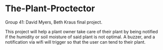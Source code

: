 # The-Plant-Proctector
Group 41: David Myers, Beth Kraus final project.

This project will help a plant owner take care of their plant by being notified if the humidity or soil moisture of said plant is not optimal. A buzzer, and a notification via wifi will trigger so that the user can tend to their plant.
